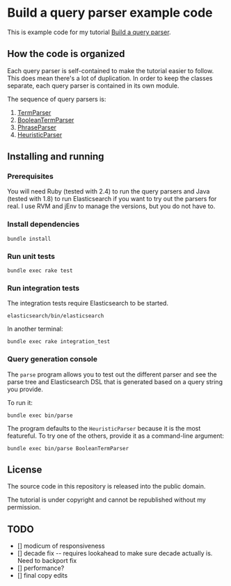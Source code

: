 # Build a query parser example code

This is example code for my tutorial [Build a query parser](#coming-soon).

## How the code is organized

Each query parser is self-contained to make the tutorial easier to follow. This does mean there's a lot of duplication. In order to keep the classes separate, each query parser is contained in its own module.

The sequence of query parsers is:

1. [TermParser](https://github.com/look/query-parser/blob/master/term_parser.rb)
2. [BooleanTermParser](https://github.com/look/query-parser/blob/master/boolean_term_parser.rb)
3. [PhraseParser](https://github.com/look/query-parser/blob/master/phrase_parser.rb)
4. [HeuristicParser](https://github.com/look/query-parser/blob/master/heuristic_parser.rb)

## Installing and running

### Prerequisites

You will need Ruby (tested with 2.4) to run the query parsers and Java (tested with 1.8) to run Elasticsearch if you want to try out the parsers for real. I use RVM and jEnv to manage the versions, but you do not have to.

### Install dependencies

```
bundle install
```

### Run unit tests

```
bundle exec rake test
```

### Run integration tests

The integration tests require Elasticsearch to be started.

```
elasticsearch/bin/elasticsearch
```

In another terminal:

```
bundle exec rake integration_test
```

### Query generation console

The `parse` program allows you to test out the different parser and see the parse tree and Elasticsearch DSL that is generated based on a query string you provide.

To run it:

```
bundle exec bin/parse
```

The program defaults to the `HeuristicParser` because it is the most featureful. To try one of the others, provide it as a command-line argument:

```
bundle exec bin/parse BooleanTermParser
```

## License

The source code in this repository is released into the public domain.

The tutorial is under copyright and cannot be republished without my permission.

## TODO

- [] modicum of responsiveness
- [] decade fix -- requires lookahead to make sure decade actually is. Need to backport fix
- [] performance?
- [] final copy edits
